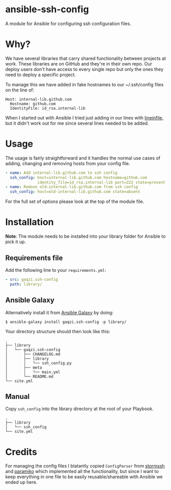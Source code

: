 ansible-ssh-config
==================

A module for Ansible for configuring ssh configuration files.

# Why?

We have several libraries that carry shared functionality between
projects at work. These libraries are on GitHub and they're in their
own repo. Our deploy users don't have access to every single repo but
only the ones they need to deploy a specific project.

To manage this we have added in fake hostnames to our ~/.ssh/config
files on the line of:

```
Host: internal-lib.github.com
  Hostname: github.com
  IdentityFile: id_rsa.internal-lib
```

When I started out with Ansible I tried just adding in our lines
with [lineinfile], but it didn't work out for me since several lines
needed to be added.

# Usage

The usage is fairly straightforward and it handles the normal use
cases of adding, changing and removing hosts from your config file.

```yaml
- name: Add internal-lib.github.com to ssh config
  ssh_config: host=internal-lib.github.com hostname=github.com
              identity_file=id_rsa.internal-lib port=222 state=present
- name: Remove old-internal-lib.github.com from ssh config
  ssh_config: host=old-internal-lib.github.com state=absent
```

For the full set of options please look at the top of the module file.

# Installation

**Note**: The module needs to be installed into your library folder for
Ansible to pick it up.

## Requirements file

Add the following line to your `requirements.yml`:

```yaml
- src: gaqzi.ssh-config
  path: library/
```

## Ansible Galaxy
Alternatively install it from [Ansible Galaxy] by doing:

```shell
$ ansible-galaxy install gaqzi.ssh-config -p library/
```

Your directory structure should then look like this:

```
.
├── library
│   └── gaqzi.ssh-config
│       ├── CHANGELOG.md
│       ├── library
│       │   └── ssh_config.py
│       ├── meta
│       │   └── main.yml
│       └── README.md
└── site.yml
```

## Manual
Copy `ssh_config` into the library directory at the root of your Playbook.

```
.
├── library
│   └── ssh_config
└── site.yml
```

# Credits

For managing the config files I blatantly copied `ConfigParser`
from [stormssh] and [paramiko] which implemented all the functionality,
but since I want to keep everything in one file to be easily
reusable/shareable with Ansible we ended up here.

[lineinfile]: http://www.ansibleworks.com/docs/modules.html#lineinfile
[stormssh]: https://github.com/emre/storm/
[paramiko]: https://github.com/paramiko/paramiko
[Ansible Galaxy]: https://galaxy.ansible.com/
